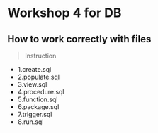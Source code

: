 # Workshop 4 for DB

## How to work correctly with files
> Instruction
- 1.create.sql
- 2.populate.sql
- 3.view.sql
- 4.procedure.sql
- 5.function.sql
- 6.package.sql
- 7.trigger.sql
- 8.run.sql
